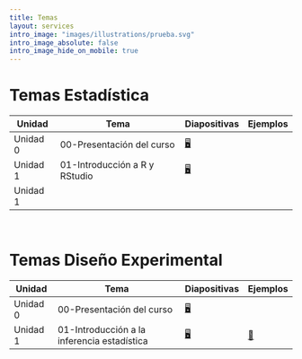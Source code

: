 ```yaml
---
title: Temas
layout: services
intro_image: "images/illustrations/prueba.svg"
intro_image_absolute: false
intro_image_hide_on_mobile: true
---
```


# Temas Estadística

| Unidad | Tema | Diapositivas | Ejemplos |
| ------ | ---- | ------------ | -------- |
| Unidad 0 | 00-Presentación del curso | [🖥️](/temas/Statistics/00-Curso/00-Curso.html) | |
| Unidad 1 | 01-Introducción a R y RStudio | [🖥️](/temas/Statistics/01-R-RStudio/01-R-RStudio.html) | |
| Unidad 1 | | | |

<br>

# Temas Diseño Experimental

| Unidad | Tema | Diapositivas | Ejemplos |
| ------ | ---- | ------------ | -------- |
| Unidad 0 | 00-Presentación del curso | [🖥️](/temas/DisExperimental/00-Curso/00-Curso.html) | |
| Unidad 1 | 01-Introducción a la inferencia estadística | [🖥️](/temas/DisExperimental/01-Intro/01-Intro.html) | [📖](https://edimer.quarto.pub/resultados-encuesta/) |

  

  
    
    